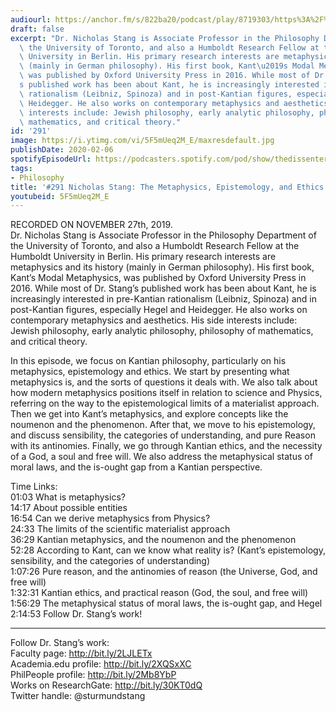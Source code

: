 ```yaml
---
audiourl: https://anchor.fm/s/822ba20/podcast/play/8719303/https%3A%2F%2Fd3ctxlq1ktw2nl.cloudfront.net%2Fproduction%2F2019-10-29%2F36058992-44100-2-588fed7bc24bd.m4a
draft: false
excerpt: "Dr. Nicholas Stang is Associate Professor in the Philosophy Department of\
  \ the University of Toronto, and also a Humboldt Research Fellow at the Humboldt\
  \ University in Berlin. His primary research interests are metaphysics and its history\
  \ (mainly in German philosophy). His first book, Kant\u2019s Modal Metaphysics,\
  \ was published by Oxford University Press in 2016. While most of Dr. Stang\u2019\
  s published work has been about Kant, he is increasingly interested in pre-Kantian\
  \ rationalism (Leibniz, Spinoza) and in post-Kantian figures, especially Hegel and\
  \ Heidegger. He also works on contemporary metaphysics and aesthetics. His side\
  \ interests include: Jewish philosophy, early analytic philosophy, philosophy of\
  \ mathematics, and critical theory."
id: '291'
image: https://i.ytimg.com/vi/5F5mUeq2M_E/maxresdefault.jpg
publishDate: 2020-02-06
spotifyEpisodeUrl: https://podcasters.spotify.com/pod/show/thedissenter/episodes/291-Nicholas-Stang-The-Metaphysics--Epistemology--And-Ethics-of-Kant-e98jg7
tags:
- Philosophy
title: '#291 Nicholas Stang: The Metaphysics, Epistemology, and Ethics of Kant'
youtubeid: 5F5mUeq2M_E
---
```

<div class="timelinks">

RECORDED ON NOVEMBER 27th, 2019.  
Dr. Nicholas Stang is Associate Professor in the Philosophy Department of the University of Toronto, and also a Humboldt Research Fellow at the Humboldt University in Berlin. His primary research interests are metaphysics and its history (mainly in German philosophy). His first book, Kant’s Modal Metaphysics, was published by Oxford University Press in 2016. While most of Dr. Stang’s published work has been about Kant, he is increasingly interested in pre-Kantian rationalism (Leibniz, Spinoza) and in post-Kantian figures, especially Hegel and Heidegger. He also works on contemporary metaphysics and aesthetics. His side interests include: Jewish philosophy, early analytic philosophy, philosophy of mathematics, and critical theory.

In this episode, we focus on Kantian philosophy, particularly on his metaphysics, epistemology and ethics. We start by presenting what metaphysics is, and the sorts of questions it deals with. We also talk about how modern metaphysics positions itself in relation to science and Physics, referring on the way to the epistemological limits of a materialist approach. Then we get into Kant’s metaphysics, and explore concepts like the noumenon and the phenomenon. After that, we move to his epistemology, and discuss sensibility, the categories of understanding, and pure Reason with its antinomies. Finally, we go through Kantian ethics, and the necessity of a God, a soul and free will. We also address the metaphysical status of moral laws, and the is-ought gap from a Kantian perspective.

Time Links:  
<time>01:03</time> What is metaphysics?  
<time>14:17</time> About possible entities  
<time>16:54</time> Can we derive metaphysics from Physics?  
<time>24:33</time> The limits of the scientific materialist approach  
<time>36:29</time> Kantian metaphysics, and the noumenon and the phenomenon  
<time>52:28</time> According to Kant, can we know what reality is? (Kant’s epistemology, sensibility, and the categories of understanding)  
<time>1:07:26</time> Pure reason, and the antinomies of reason (the Universe, God, and free will)  
<time>1:32:31</time> Kantian ethics, and practical reason (God, the soul, and free will)  
<time>1:56:29</time> The metaphysical status of moral laws, the is-ought gap, and Hegel  
<time>2:14:53</time> Follow Dr. Stang’s work!

---

Follow Dr. Stang’s work:  
Faculty page: http://bit.ly/2LJLETx  
Academia.edu profile: http://bit.ly/2XQSxXC  
PhilPeople profile: http://bit.ly/2Mb8YbP  
Works on ResearchGate: http://bit.ly/30KT0dQ  
Twitter handle: @sturmundstang
</div>

